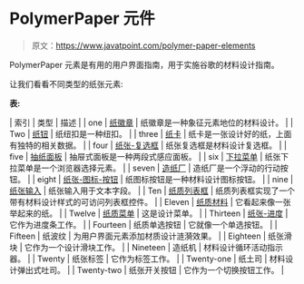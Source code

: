 # PolymerPaper 元件

> 原文：<https://www.javatpoint.com/polymer-paper-elements>

PolymerPaper 元素是有用的用户界面指南，用于实施谷歌的材料设计指南。

让我们看看不同类型的纸张元素:

**表:**

| 索引 | 类型 | 描述 |
| one | [纸徽章](polymer-paper-badge) | 纸徽章是一种象征元素地位的材料设计。 |
| Two | [纸钮](polymer-paper-button) | 纸纽扣是一种纽扣。 |
| three | [纸卡](polymer-paper-card) | 纸卡是一张设计好的纸，上面有独特的相关数据。 |
| four | [纸张-复选框](polymer-paper-checkbox) | 纸张复选框是材料设计复选框。 |
| five | [抽纸面板](polymer-paper-drawer-panel) | 抽屉式面板是一种两段式感应面板。 |
| six | [下拉菜单](polymer-paper-dropdown-menu) | 纸张下拉菜单是一个浏览器选择元素。 |
| seven | [造纸厂](polymer-paper-fab) | 造纸厂是一个浮动的行动按钮。 |
| eight | [纸张-图标-按钮](polymer-paper-icon-button) | 纸图标按钮是一种材料设计图标按钮。 |
| nine | [纸张输入](polymer-paper-input) | 纸张输入用于文本字段。 |
| Ten | [纸质列表框](polymer-paper-listbox) | 纸质列表框实现了一个带有材料设计样式的可访问列表框控件。 |
| Eleven | [纸质材料](polymer-paper-material) | 它看起来像一张举起来的纸。 |
| Twelve | [纸质菜单](polymer-paper-menu) | 这是设计菜单。 |
| Thirteen | [纸张-进度](polymer-paper-progress) | 它作为进度条工作。 |
| Fourteen | 纸质单选按钮 | 它就像一个单选按钮。 |
| Fifteen | 纸波纹 | 为用户界面元素添加材质设计涟漪效果。 |
| Eighteen | 纸张滑块 | 它作为一个设计滑块工作。 |
| Nineteen | 造纸机 | 材料设计循环活动指示器。 |
| Twenty | 纸张标签 | 它作为标签工作。 |
| Twenty-one | 纸土司 | 材料设计弹出式吐司。 |
| Twenty-two | 纸张开关按钮 | 它作为一个切换按钮工作。 |
